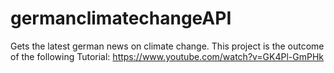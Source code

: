 # germanclimatechangeAPI
Gets the latest german news on climate change.
This project is the outcome of the following Tutorial:
https://www.youtube.com/watch?v=GK4Pl-GmPHk
